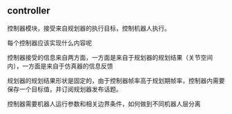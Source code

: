 #

## controller

控制器模块，接受来自规划器的执行目标，控制机器人执行。

每个控制器应该实现什么内容呢

控制器接受的信息来自两方面，一方面是来自于规划器的规划结果（关节空间内），一方面是来自于仿真器的信息反馈

规划器的规划结果形状是固定的，由于控制器帧率高于规划期帧率，控制器内需要保存一个目标值，并订阅规划器发布话题。

控制器需要机器人运行参数和相关边界条件，如何做到不同机器人层分离
